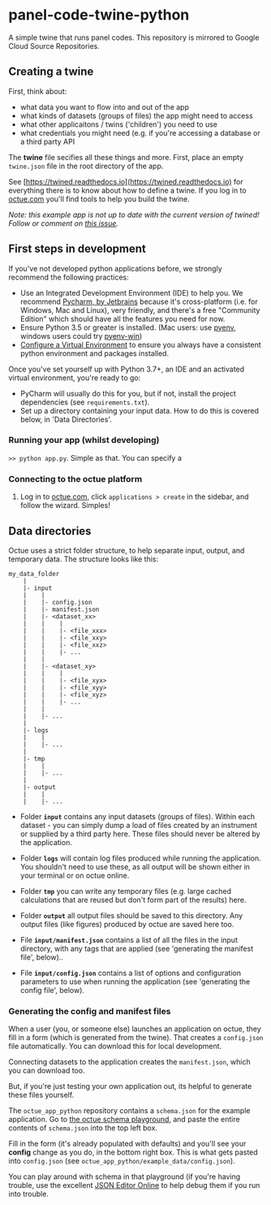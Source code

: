# panel-code-twine-python
A simple twine that runs panel codes. This repository is mirrored to Google Cloud Source Repositories.

## Creating a twine

First, think about:
- what data you want to flow into and out of the app
- what kinds of datasets (groups of files) the app might need to access
- what other applicaitons / twins ('children') you need to use
- what credentials you might need (e.g. if you're accessing a database or a third party API

The **twine** file secifies all these things and more. First, place an empty `twine.json` file in the root directory of the app.

See [https://twined.readthedocs.io](https://twined.readthedocs.io) for everything there is to know about how to define a twine. If you log in to [octue.com](https://www.octue.com/login) you'll find tools to help you build the twine.

*Note: this example app is not up to date with the current version of twined! Follow or comment on [this issue](https://github.com/octue/octue-app-python/issues/1).*

 
## First steps in development

If you've not developed python applications before, we strongly recommend the following practices:

- Use an Integrated Development Environment (IDE) to help you. We recommend [Pycharm, by Jetbrains](https://www.jetbrains.com/pycharm/) because it's cross-platform (i.e. for Windows, Mac and Linux), very friendly, and there's a free "Community Edition" which should have all the features you need for now.
- Ensure Python 3.5 or greater is installed. (Mac users: use [pyenv](https://github.com/pyenv/pyenv), windows users could try [pyenv-win](https://github.com/pyenv-win/pyenv-win)) 
- [Configure a Virtual Environment](https://www.jetbrains.com/help/pycharm/creating-virtual-environment.html) to ensure you always have a consistent python environment and packages installed.

Once you've set yourself up with Python 3.7+, an IDE and an activated virtual environment, you're ready to go:

- PyCharm will usually do this for you, but if not, install the project dependencies (see `requirements.txt`).
- Set up a directory containing your input data. How to do this is covered below, in 'Data Directories'.

### Running your app (whilst developing)

`>> python app.py`. Simple as that. You can specify a 

 
### Connecting to the octue platform

 1. Log in to [octue.com](www.octue.com), click `applications > create` in the sidebar, and follow the wizard. Simples!
 

## Data directories

Octue uses a strict folder structure, to help separate input, output, and temporary data. The structure looks like this:
```
my_data_folder
    |
    |- input
    |    |
    |    |- config.json
    |    |- manifest.json
    |    |- <dataset_xx>
    |    |    |
    |    |    |- <file_xxx>
    |    |    |- <file_xxy>
    |    |    |- <file_xxz>
    |    |    |- ...
    |    | 
    |    |- <dataset_xy>
    |    |    |
    |    |    |- <file_xyx>
    |    |    |- <file_xyy>
    |    |    |- <file_xyz>
    |    |    |- ...
    |    |
    |    |- ...
    |
    |- logs
    |    |
    |    |- ...
    |
    |- tmp
    |    |
    |    |- ...
    |
    |- output
    |    |
    |    |- ...
```

- Folder **`input`** contains any input datasets (groups of files). Within each dataset - you can simply dump a load of files created by an instrument or supplied by a third party here. These files should never be altered by the application.
- Folder **`logs`** will contain log files produced while running the application. You shouldn't need to use these, as all output will be shown either in your terminal or on octue online.
- Folder **`tmp`** you can write any temporary files (e.g. large cached calculations that are reused but don't form part of the results) here.
- Folder **`output`** all output files should be saved to this directory. Any output files (like figures) produced by octue are saved here too.

- File **``input/manifest.json``** contains a list of all the files in the input directory, with any tags that are applied (see 'generating the manifest file', below)..
- File **``input/config.json``** contains a list of options and configuration parameters to use when running the application (see 'generating the config file', below).


### Generating the config and manifest files

When a user (you, or someone else) launches an application on octue, they fill in a form (which is generated from the twine). That creates a
`config.json` file automatically. You can download this for local development.

Connecting datasets to the application creates the `manifest.json`, which you can download too.

But, if you're just testing your own application out, its helpful to generate these files yourself.

The `octue_app_python` repository contains a `schema.json` for the example application. 
Go to [the octue schema playground](https://www.octue.com/schema/playground), and paste the entire contents of 
`schema.json` into the top left box.

Fill in the form (it's already populated with defaults) and you'll see your **config** change as you do, in the bottom
right box. This is what gets pasted into `config.json` (see `octue_app_python/example_data/config.json`). 

You can play around with schema in that playground (if you're having trouble, use the excellent 
[JSON Editor Online](https://jsoneditoronline.org/) to help debug them if you run into trouble.
